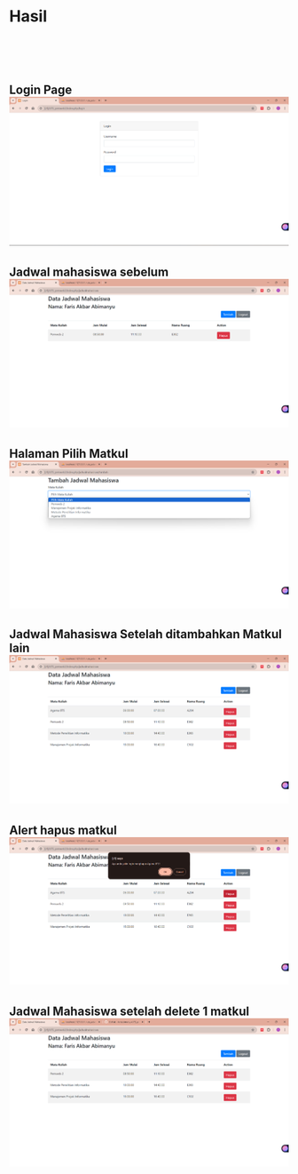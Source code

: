 <h1>Hasil<h1><br>
<h2>Login Page</h><br>
<img src="Screenshot hasil/login_page(1).png">
<h2>Jadwal mahasiswa sebelum</h><br>
<img src="Screenshot hasil/jadwalmhs_before_tambah.png">
<h2>Halaman Pilih Matkul</h><br>
<img src="Screenshot hasil/pilih_matkul.png">
<h2>Jadwal Mahasiswa Setelah ditambahkan Matkul lain</h><br>
<img src="Screenshot hasil/jadwalmhs_after_tambah.png">
<h2>Alert hapus matkul</h><br>
<img src="Screenshot hasil/alert_hapus_matkul.png">
<h2>Jadwal Mahasiswa setelah delete 1 matkul</h><br>
<img src="Screenshot hasil/jadwalmhs_after_del1matkul.png">
